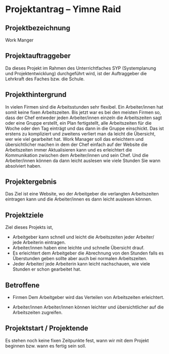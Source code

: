 # Projektantrag – Yimne Raid
## Projektbezeichnung
Work Manger
## Projektauftraggeber
Da dieses Projekt im Rahmen des Unterrichtfaches SYP (Systemplanung und Projektentwicklung) durchgeführt wird, ist der Auftraggeber die Lehrkraft des Faches bzw. die Schule.
## Projekthintergrund
In vielen Firmen sind die Arbeitsstunden sehr flexibel. Ein Arbeiter/innen hat somit keine fixen Arbeitszeiten. Bis jetzt war es bei den meisten Firmen so, dass der Chef entweder jeden Arbeiter/innen einzeln die Arbeitszeiten sagt oder eine Gruppe erstellt, ein Plan fertigstellt, alle Arbeitszeiten für die Woche oder den Tag einträgt und das dann in die Gruppe einschickt. Das ist erstens zu kompliziert und zweitens verliert man da leicht die Übersicht, wer wie viel gearbeitet hat.
Work Manager soll das erleichtern und übersichtlicher machen in dem der Chef einfach auf der Website die Arbeitszeiten immer Aktualisieren kann und es erleichtert die Kommunikation zwischen dem Arbeiter/innen und sein Chef. Und die Arbeiter/innen können da dann leicht auslesen wie viele Stunden Sie wann absolviert haben.
## Projektergebnis
Das Ziel ist eine Website, wo der Arbeitgeber die verlangten Arbeitszeiten eintragen kann und die Arbeiter/innen es dann leicht auslesen können.
## Projektziele
Ziel dieses Projekts ist,
*	Arbeitgeber kann schnell und leicht die Arbeitszeiten jeder Arbeiter/ jede Arbeiterin eintragen.
*	Arbeiter/innen haben eine leichte und schnelle Übersicht drauf.
*	Es erleichtert dem Arbeitgeber die Abrechnung von den Stunden falls es Überstunden geben sollte aber auch bei normalen Arbeitszeiten.
* Jeder Arbeiter/ jede Arbeiterin kann leicht nachschauen, wie viele Stunden er schon gearbeitet hat.
## Betroffene
* Firmen
Dem Arbeitgeber wird das Verteilen von Arbeitszeiten erleichtert.

* Arbeiter/innen
Arbeiter/innen können leichter und übersichtlicher auf die Arbeitszeiten zugreifen.

## Projektstart / Projektende
Es stehen noch keine fixen Zeitpunkte fest, wann wir mit dem Projekt beginnen bzw. wann es fertig sein soll.
